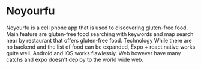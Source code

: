 # Noyourfu
Noyourfu is a cell phone app that is used to discovering gluten-free food. Main feature are gluten-free food searching with keywords and map search near by restaurant that offers gluten-free food.  Technology While there are no backend and the list of food can be expanded, Expo + react native works quite well. Android and iOS works flawlessly. Web however have many catchs and expo doesn't deploy to the world wide web.
